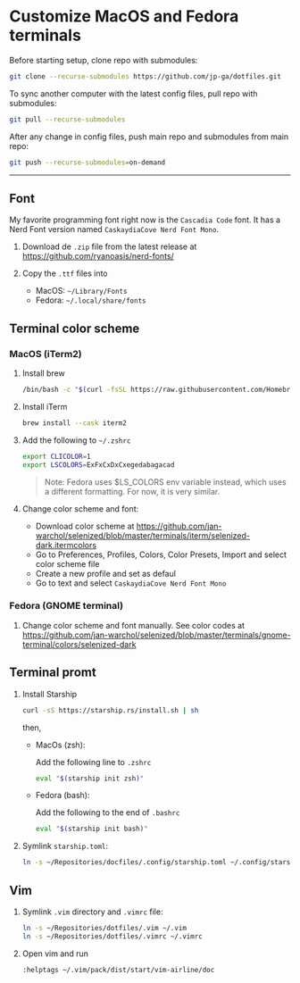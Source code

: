 # Customize MacOS and Fedora terminals

Before starting setup, clone repo with submodules: 

```bash
git clone --recurse-submodules https://github.com/jp-ga/dotfiles.git
```

To sync another computer with the latest config files, pull repo with submodules:

```bash
git pull --recurse-submodules
```

After any change in config files, push main repo and  submodules from main repo:

```bash
git push --recurse-submodules=on-demand
```

___

## Font

My favorite programming font right now is the `Cascadia Code` font. It has a Nerd Font version named `CaskaydiaCove Nerd Font Mono`.

1. Download de `.zip` file from the latest release at https://github.com/ryanoasis/nerd-fonts/

2. Copy the `.ttf` files into

    - MacOS: `~/Library/Fonts`
    - Fedora: `~/.local/share/fonts`

## Terminal color scheme

### MacOS (iTerm2)

1. Install brew

    ```bash
    /bin/bash -c "$(curl -fsSL https://raw.githubusercontent.com/Homebrew/install/HEAD/install.sh)"
    ```

2. Install iTerm

    ```bash
    brew install --cask iterm2
    ```

3. Add the following to `~/.zshrc`

    ```bash
    export CLICOLOR=1
    export LSCOLORS=ExFxCxDxCxegedabagacad
    ```
    > Note: Fedora uses $LS_COLORS env variable instead, which uses a different formatting. For now, it is very similar.

4. Change color scheme and font:

    - Download color scheme at https://github.com/jan-warchol/selenized/blob/master/terminals/iterm/selenized-dark.itermcolors
    - Go to Preferences, Profiles, Colors, Color Presets, Import and select color scheme file
    - Create a new profile and set as defaul
    - Go to text and select `CaskaydiaCove Nerd Font Mono`

### Fedora (GNOME terminal)

1. Change color scheme and font manually. See color codes at https://github.com/jan-warchol/selenized/blob/master/terminals/gnome-terminal/colors/selenized-dark

## Terminal promt

1. Install Starship

    ```bash
    curl -sS https://starship.rs/install.sh | sh
    ```
    then,

    - MacOs (zsh): 

        Add the following line to `.zshrc`
        ```bash
        eval "$(starship init zsh)"
        ```
        
    - Fedora (bash):

        Add the following to the end of `.bashrc`
        ```bash
        eval "$(starship init bash)"
        ```

2. Symlink `starship.toml`:

    ```bash
    ln -s ~/Repositories/docfiles/.config/starship.toml ~/.config/starship.toml
    ```

## Vim

1. Symlink `.vim` directory and `.vimrc` file:

    ```bash
    ln -s ~/Repositories/dotfiles/.vim ~/.vim
    ln -s ~/Repositories/dotfiles/.vimrc ~/.vimrc
    ```

2. Open vim and run 

    ```
    :helptags ~/.vim/pack/dist/start/vim-airline/doc
    ```
